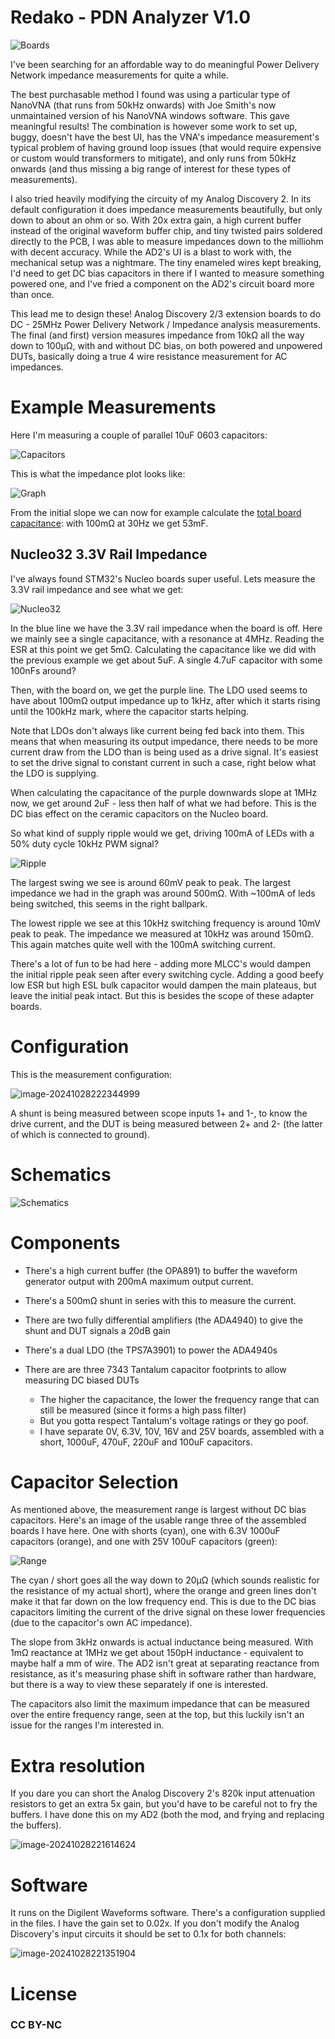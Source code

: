 # Redako - PDN Analyzer V1.0

![Boards](Images/Boards.png)

I've been searching for an affordable way to do meaningful Power Delivery Network impedance measurements for quite a while. 

The best purchasable method I found was using a particular type of NanoVNA (that runs from 50kHz onwards) with Joe Smith's now unmaintained version of his NanoVNA windows software. This gave meaningful results! The combination is however some work to set up, buggy, doesn't have the best UI, has the VNA's impedance measurement's typical problem of having ground loop issues (that would require expensive or custom would transformers to mitigate), and only runs from 50kHz onwards (and thus missing a big range of interest for these types of measurements). 

I also tried heavily modifying the circuity of my Analog Discovery 2. In its default configuration it does impedance measurements beautifully, but only down to about an ohm or so. With 20x extra gain, a high current buffer instead of the original waveform buffer chip, and tiny twisted pairs soldered directly to the PCB, I was able to measure impedances down to the milliohm with decent accuracy. While the AD2's UI is a blast to work with, the mechanical setup was a nightmare. The tiny enameled wires kept breaking, I'd need to get DC bias capacitors in there if I wanted to measure something powered one, and I've fried a component on the AD2's circuit board more than once. 

This lead me to design these! Analog Discovery 2/3 extension boards to do DC - 25MHz Power Delivery Network / Impedance analysis measurements. The final (and first) version measures impedance from 10kΩ all the way down to 100µΩ, with and without DC bias, on both powered and unpowered DUTs, basically doing a true 4 wire resistance measurement for AC impedances. 

# Example Measurements

Here I'm measuring a couple of parallel 10uF 0603 capacitors:

![Capacitors](Images/Capacitors.png)

This is what the impedance plot looks like: 

![Graph](Images/Graph.png)

From the initial slope we can now for example calculate the [total board capacitance](https://www.omnicalculator.com/physics/capacitive-reactance): with 100mΩ at 30Hz we get 53mF. 

## Nucleo32 3.3V Rail Impedance

I've always found STM32's Nucleo boards super useful. Lets measure the 3.3V rail impedance and see what we get:

![Nucleo32](Images/Nucleo32.png)

In the blue line we have the 3.3V rail impedance when the board is off. Here we mainly see a single capacitance, with a resonance at 4MHz. Reading the ESR at this point we get 5mΩ. Calculating the capacitance like we did with the previous example we get about 5uF. A single 4.7uF capacitor with some 100nFs around? 

Then, with the board on, we get the purple line. The LDO used seems to have about 100mΩ output impedance up to 1kHz, after which it starts rising until the 100kHz mark, where the capacitor starts helping. 

Note that LDOs don't always like current being fed back into them. This means that when measuring its output impedance, there needs to be more current draw from the LDO than is being used as a drive signal. It's easiest to set the drive signal to constant current in such a case, right below what the LDO is supplying. 

When calculating the capacitance of the purple downwards slope at 1MHz now, we get around 2uF - less then half of what we had before. This is the DC bias effect on the ceramic capacitors on the Nucleo board. 

So what kind of supply ripple would we get, driving 100mA of LEDs with a 50% duty cycle 10kHz PWM signal?

![Ripple](Images/Ripple.png)

The largest swing we see is around 60mV peak to peak. The largest impedance we had in the graph was around 500mΩ. With ~100mA of leds being switched, this seems in the right ballpark.

The lowest ripple we see at this 10kHz switching frequency is around 10mV peak to peak. The impedance we measured at 10kHz was around 150mΩ. This again matches quite well with the 100mA switching current. 

There's a lot of fun to be had here - adding more MLCC's would dampen the initial ripple peak seen after every switching cycle. Adding a good beefy low ESR but high ESL bulk capacitor would dampen the main plateaus, but leave the initial peak intact. But this is besides the scope of these adapter boards. 

# Configuration

This is the measurement configuration:

![image-20241028222344999](Images/image-20241028222344999.png)

A shunt is being measured between scope inputs 1+ and 1-, to know the drive current, and the DUT is being measured between 2+ and 2- (the latter of which is connected to ground). 

# Schematics

![Schematics](Images/Schematics.png)

# Components

- There's a high current buffer (the OPA891) to buffer the waveform generator output with 200mA maximum output current.
  
- There's a 500mΩ shunt in series with this to measure the current.  
  
- There are two fully differential amplifiers (the ADA4940) to give the shunt and DUT signals a 20dB gain
- There's a dual LDO (the TPS7A3901) to power the ADA4940s
- There are are three 7343 Tantalum capacitor footprints to allow measuring DC biased DUTs 
  - The higher the capacitance, the lower the frequency range that can still be measured (since it forms a high pass filter)
  - But you gotta respect Tantalum's voltage ratings or they go poof. 
  - I have separate 0V, 6.3V, 10V, 16V and 25V boards, assembled with a short, 1000uF, 470uF, 220uF and 100uF capacitors. 

# Capacitor Selection

As mentioned above, the measurement range is largest without DC bias capacitors. Here's an image of the usable range three of the assembled boards I have here. One with shorts (cyan), one with 6.3V 1000uF capacitors (orange), and one with 25V 100uF capacitors (green):

![Range](Images/Range.png)

The cyan / short goes all the way down to 20µΩ (which sounds realistic for the resistance of my actual short), where the orange and green lines don't make it that far down on the low frequency end. This is due to the DC bias capacitors limiting the current of the drive signal on these lower frequencies (due to the capacitor's own AC impedance). 

The slope from 3kHz onwards is actual inductance being measured. With 1mΩ reactance at 1MHz we get about 150pH inductance - equivalent to maybe half a mm of wire. The AD2 isn't great at separating reactance from resistance, as it's measuring phase shift in software rather than hardware, but there is a way to view these separately if one is interested. 

The capacitors also limit the maximum impedance that can be measured over the entire frequency range, seen at the top, but this luckily isn't an issue for the ranges I'm interested in. 

# Extra resolution

If you dare you can short the Analog Discovery 2's 820k input attenuation resistors to get an extra 5x gain, but you'd have to be careful not to fry the buffers. I have done this on my AD2 (both the mod, and frying and replacing the buffers).

![image-20241028221614624](Images/image-20241028221614624-17301509860406.png)

# Software

It runs on the Digilent Waveforms software. There's a configuration supplied in the files. I have the gain set to 0.02x. If you don't modify the Analog Discovery's input circuits it should be set to 0.1x for both channels:

![image-20241028221351904](Images/image-20241028221351904.png)

# License

### CC BY-NC 





